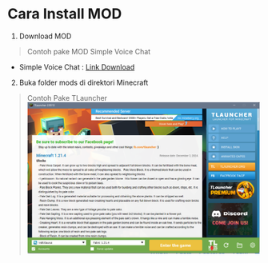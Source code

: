 # Cara Install MOD
1. Download MOD
> Contoh pake MOD Simple Voice Chat
- Simple Voice Chat : [Link Download](https://modrinth.com/plugin/simple-voice-chat)
2. Buka folder mods di direktori Minecraft
> Contoh Pake TLauncher
![TLauncher](/Tlauncher.png)
